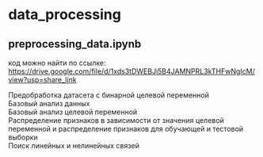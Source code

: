 # data_processing
## preprocessing_data.ipynb  
  
код можно найти по ссылке: https://drive.google.com/file/d/1xds3tDWEBJi5B4JAMNPRL3kTHFwNgIcM/view?usp=share_link  

Предобработка датасета с бинарной целевой переменной  
Базовый анализ данных   
Базовый анализ целевой переменной  
Распределение признаков в зависимости от значения целевой переменной и распределение признаков для обучающей и тестовой выборки  
Поиск линейных и нелинейных связей
